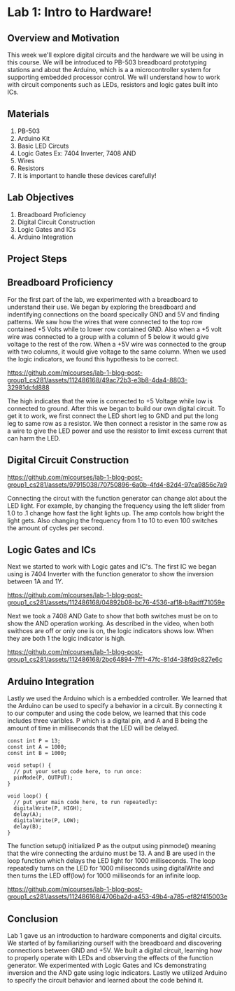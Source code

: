   # Lab 1: Intro to Hardware!

## Overview and Motivation
This week we'll explore digital circuits and the hardware we will be using in this course. We will be introduced to PB-503 breadboard prototyping stations and about the Arduino, which is a a microcontroller system for supporting embedded processor control. We will understand how to work with circuit components such as LEDs, resistors and logic gates built into ICs.

## Materials
1. PB-503
2. Arduino Kit
3. Basic LED Circuts
4. Logic Gates Ex: 7404 Inverter, 7408 AND
5. Wires
6. Resistors
7. It is important to handle these devices carefully!

## Lab Objectives
1. Breadboard Proficiency
2. Digital Circuit Construction
3. Logic Gates and ICs
4. Arduino Integration
## Project Steps

## Breadboard Proficiency
For the first part of the lab, we experimented with a breadboard to understand their use. We began by exploring the breadboard and indentifying connections on the board specically GND and 5V and finding patterns. We saw how the wires that were connected to the top row contained +5 Volts while to lower row contained GND. Also when a +5 volt wire was connected to a group with a column of 5 below it would give voltage to the rest of the row. When a +5V wire was connected to the group with two columns, it would give voltage to the same column. When we used the logic indicators, we found this hypothesis to be correct. 

https://github.com/mlcourses/lab-1-blog-post-group1_cs281/assets/112486168/49ac72b3-e3b8-4da4-8803-32981dcfd888

The high indicates that the wire is connected to +5 Voltage while low is connected to ground. After this we began to build our own digital circuit. To get it to work, we first connect the LED short leg to GND and put the long leg to same row as a resistor. We then connect a resistor in the same row as a wire to give the LED power and use the resistor to limit excess current that can harm the LED.

## Digital Circuit Construction

https://github.com/mlcourses/lab-1-blog-post-group1_cs281/assets/97915038/70750896-6a0b-4fd4-82d4-97ca9856c7a9

Connecting the circut with the function generator can change alot about the LED light. For example, by changing the frequency using the left slider from 1.0 to .1 change how fast the light lights up. The amp contols how bright the light gets. Also changing the frequency from 1 to 10 to even 100 switches the amount of cycles per second.

## Logic Gates and ICs

Next we started to work with Logic gates and IC's. The first IC we began using is 7404 Inverter with the function generator to show the inversion between 1A and 1Y. 


https://github.com/mlcourses/lab-1-blog-post-group1_cs281/assets/112486168/04892b08-bc76-4536-af18-b9adff71059e


Next we took a 7408 AND Gate to show that both switches must be on to show the AND operation working. As described in the video, when both swithces are off or only one is on, the logic indicators shows low. When they are both 1 the logic indicator is high.





https://github.com/mlcourses/lab-1-blog-post-group1_cs281/assets/112486168/2bc64894-7ff1-47fc-81d4-38fd9c827e6c

## Arduino Integration

Lastly we used the Arduino which is a embedded controller. We learned that the Arduino can be used to specify a behavior in a circuit. By connecting it to our computer and using the code below, we learned that this code includes three varibles. P which is a digital pin, and A and B being the amount of time in milliseconds that the LED will be delayed.

```
const int P = 13;
const int A = 1000;
const int B = 1000;

void setup() {
  // put your setup code here, to run once:
  pinMode(P, OUTPUT);
}

void loop() {
  // put your main code here, to run repeatedly:
  digitalWrite(P, HIGH);
  delay(A);
  digitalWrite(P, LOW);
  delay(B);
}
```

The function setup() initialized P as the output using pinmode() meaning that the wire connecting the arduino must be 13. A and B are used in the loop function which delays the LED light for 1000 milliseconds. The loop repeatedly turns on the LED for 1000 miliseconds using digitalWrite and then turns the LED off(low) for 1000 milliseonds for an infinite loop.


https://github.com/mlcourses/lab-1-blog-post-group1_cs281/assets/112486168/4706ba2d-a453-49b4-a785-ef82f415003e





## Conclusion

Lab 1 gave us an introduction to hardware components and digital circuits. We started of by familiarizing ourself with the breadboard and discovering connections between GND and +5V. We built a digital circuit, learning how to properly operate with LEDs and observing the effects of the function generator. We experimented with Logic Gates and ICs demonstrating inversion and the AND gate using logic indicators. Lastly we utilized Arduino to specify the circuit behavior and learned about the code behind it.




